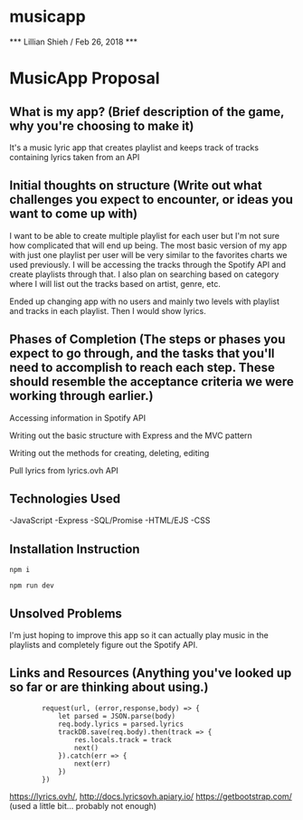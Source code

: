 # musicapp

*** Lillian Shieh / Feb 26, 2018 ***  

# MusicApp Proposal  
## What is my app?  (Brief description of the game, why you're choosing to make it)  
  It's a music lyric app that creates playlist and keeps track of tracks containing lyrics taken from an API

## Initial thoughts on structure  (Write out what challenges you expect to encounter, or ideas you want to come up with)
  I want to be able to create multiple playlist for each user but I'm not sure how complicated that will end up being.  The most basic version of my app with just one playlist per user will be very similar to the favorites charts we used previously.  I will be accessing the tracks through the Spotify API and create playlists through that. I also plan on searching based on category where I will list out the tracks based on artist, genre, etc.  
  
Ended up changing app with no users and mainly two levels with playlist and tracks in each playlist.  Then I would show lyrics.

## Phases of Completion  (The steps or phases you expect to go through, and the tasks that you'll need to accomplish to reach each step. These should resemble the acceptance criteria we were working through earlier.)  
Accessing information in Spotify API

Writing out the basic structure with Express and the MVC pattern

Writing out the methods for creating, deleting, editing

Pull lyrics from lyrics.ovh API

## Technologies Used
-JavaScript
-Express
-SQL/Promise
-HTML/EJS
-CSS

## Installation Instruction
```
npm i
```
```
npm run dev
```
## Unsolved Problems
I'm just hoping to improve this app so it can actually play music in the playlists and completely figure out the Spotify API.


## Links and Resources  (Anything you've looked up so far or are thinking about using.)
```
		request(url, (error,response,body) => {
			let parsed = JSON.parse(body)
			req.body.lyrics = parsed.lyrics
			trackDB.save(req.body).then(track => {
				res.locals.track = track
				next()
			}).catch(err => {
				next(err)
			})
		})
```
https://lyrics.ovh/, http://docs.lyricsovh.apiary.io/
https://getbootstrap.com/ (used a little bit... probably not enough)
